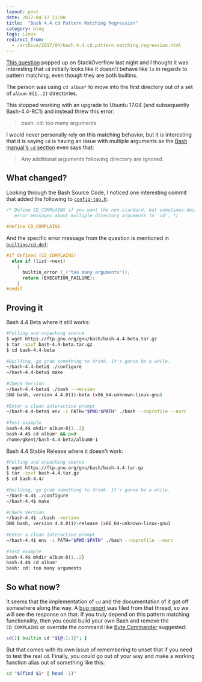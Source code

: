 ```yaml
---
layout: post
date: 2017-04-17 21:00
title:  "Bash 4.4 cd Pattern Matching Regression"
category: blog
tags: Linux
redirect_from:
  - /archive/2017/04/bash.4.4.cd.pattern.matching.regression.html
---
```

[This question](https://askubuntu.com/q/905832/668095) popped up on StackOverflow last night and I thought it was interesting that `cd` initially looks like it doesn't behave like `ls` in regards to pattern matching, even though they are both builtins.

The person was using `cd album*` to move into the first directory out of a set of `album-0{1..2}` directories.

This stopped working with an upgrade to Ubuntu 17.04 (and subsequently Bash-4.4-RC1) and instead threw this error:

> bash: cd: too many arguments

I would never personally rely on this matching behavior, but it *is* interesting that it is saying `cd` is having an issue with multiple arguments as the [Bash manual's `cd` section](https://www.gnu.org/software/bash/manual/bash.html#index-cd) even says that:


> Any additional arguments following directory are ignored.

What changed?
-------------
Looking through the Bash Source Code, I noticed one interesting commit that added the following to [`config-top.h`](http://git.savannah.gnu.org/cgit/bash.git/tree/config-top.h#n30):

```c
/* Define CD_COMPLAINS if you want the non-standard, but sometimes-desired
   error messages about multiple directory arguments to `cd'. */
 
#define CD_COMPLAINS
```
And the specific error message from the question is mentioned in [`builtins/cd.def`](http://git.savannah.gnu.org/cgit/bash.git/tree/builtins/cd.def#n326):

```c
#if defined (CD_COMPLAINS)
  else if (list->next)
    {
      builtin_error (_("too many arguments"));
      return (EXECUTION_FAILURE);
    }
#endif
```

Proving it
----------
Bash 4.4 Beta where it still works:

```bash
#Pulling and unpacking source
$ wget https://ftp.gnu.org/gnu/bash/bash-4.4-beta.tar.gz
$ tar -xzvf bash-4.4-beta.tar.gz
$ cd bash-4.4-beta
 
#Building, go grab something to drink. It's gonna be a while.
~/bash-4.4-beta$ ./configure
~/bash-4.4-beta$ make
 
#Check Version
~/bash-4.4-beta$ ./bash --version
GNU bash, version 4.4.0(1)-beta (x86_64-unknown-linux-gnu)
 
#Enter a clean interactive prompt
~/bash-4.4-beta$ env -i PATH="$PWD:$PATH" ./bash --noprofile --norc
 
#Test example
bash-4.4$ mkdir album-0{1..2}
bash-4.4$ cd album* && pwd
/home/gkent/bash-4.4-beta/album0-1
```
Bash 4.4 Stable Release where it doesn't work:

```bash
#Pulling and unpacking source
$ wget https://ftp.gnu.org/gnu/bash/bash-4.4.tar.gz
$ tar -zxvf bash-4.4.tar.gz
$ cd bash-4.4/
 
#Building, go grab something to drink. It's gonna be a while.
~/bash-4.4$ ./configure
~/bash-4.4$ make
 
#Check Version
~/bash-4.4$ ./bash -version
GNU bash, version 4.4.0(1)-release (x86_64-unknown-linux-gnu)
 
#Enter a clean interactive prompt
~/bash-4.4$ env -i PATH="$PWD:$PATH" ./bash --noprofile --norc
 
#Test example
bash-4.4$ mkdir album-0{1..2}
bash-4.4$ cd album*
bash: cd: too many arguments
```

So what now?
------------
It seems that the implementation of `cd` and the documentation of it got off somewhere along the way. A [bug report](https://bugs.launchpad.net/ubuntu/+source/bash/+bug/1683576) was filed from that thread, so we will see the response on that. If you truly depend on this pattern matching functionality, then you could build your own Bash and remove the `CD_COMPLAINS` or override the command like [Byte Commander](https://askubuntu.com/a/905851/668095) suggested:

```bash
cd(){ builtin cd "${@:1:1}"; }
```

But that comes with its own issue of remembering to unset that if you need to test the real `cd`. Finally, you could go out of your way and make a working function alias out of something like this:

```bash
cd "$(find $1* | head -1)"
```
